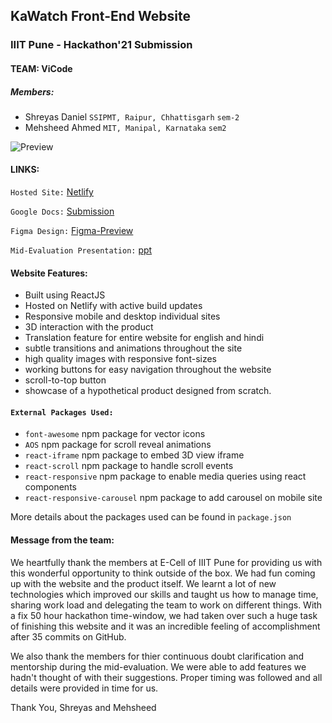 ## KaWatch Front-End Website

### IIIT Pune - Hackathon'21 Submission

#### TEAM: ViCode
##### Members:
- Shreyas Daniel `SSIPMT, Raipur, Chhattisgarh` `sem-2`
- Mehsheed Ahmed `MIT, Manipal, Karnataka` `sem2`


![Preview](https://github.com/shreydan/vicode_frontend_hack21/blob/main/preview.png)

#### LINKS:

`Hosted Site:` [Netlify](https://kawatch-hack21-frontend.netlify.app/)

`Google Docs:` [Submission](https://docs.google.com/document/d/1mSyb5bxxoSUeNVLJFlUKdaouvLW6DcqMuoeFPW9TjmI/edit?usp=sharing)

`Figma Design:` [Figma-Preview](https://www.figma.com/file/TqTXMT6ztxwjGIZe1SP4j6/kawatch?node-id=0%3A1)

`Mid-Evaluation Presentation:` [ppt](https://github.com/shreydan/vicode_frontend_hack21/blob/main/KaWatch-ViCode.pdf)


#### Website Features:
- Built using ReactJS
- Hosted on Netlify with active build updates
- Responsive mobile and desktop individual sites
- 3D interaction with the product
- Translation feature for entire website for english and hindi
- subtle transitions and animations throughout the site
- high quality images with responsive font-sizes
- working buttons for easy navigation throughout the website
- scroll-to-top button
- showcase of a hypothetical product designed from scratch.

#### `External Packages Used:`

- `font-awesome` npm package for vector icons
- `AOS` npm package for scroll reveal animations
- `react-iframe` npm package to embed 3D view iframe
- `react-scroll` npm package to handle scroll events
- `react-responsive` npm package to enable media queries using react components
- `react-responsive-carousel` npm package to add carousel on mobile site


More details about the packages used can be found in `package.json`


#### Message from the team:

We heartfully thank the members at E-Cell of IIIT Pune for providing us with this wonderful opportunity to think outside of the box. We had fun coming up with the website and the product itself. We learnt a lot of new technologies which improved our skills and taught us how to manage time, sharing work load and delegating the team to work on different things. With a fix 50 hour hackathon time-window, we had taken over such a huge task of finishing this website and it was an incredible feeling of accomplishment after 35 commits on GitHub.

We also thank the members for thier continuous doubt clarification and mentorship during the mid-evaluation. We were able to add features we hadn't thought of with their suggestions. Proper timing was followed and all details were provided in time for us.

Thank You,
Shreyas and Mehsheed